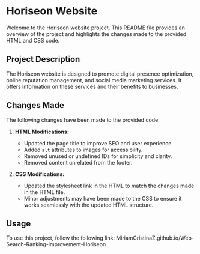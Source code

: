 # Horiseon Website

Welcome to the Horiseon website project. This README file provides an overview of the project and highlights the changes made to the provided HTML and CSS code.

## Project Description

The Horiseon website is designed to promote digital presence optimization, online reputation management, and social media marketing services. It offers information on these services and their benefits to businesses.

## Changes Made

The following changes have been made to the provided code:

1. **HTML Modifications:**

   - Updated the page title to improve SEO and user experience.
   - Added `alt` attributes to images for accessibility.
   - Removed unused or undefined IDs for simplicity and clarity.
   - Removed content unrelated from the footer.

2. **CSS Modifications:**

   - Updated the stylesheet link in the HTML to match the changes made in the HTML file.
   - Minor adjustments may have been made to the CSS to ensure it works seamlessly with the updated HTML structure.

## Usage

To use this project, follow the following link:
MiriamCristinaZ.github.io/Web-Search-Ranking-Improvement-Horiseon

